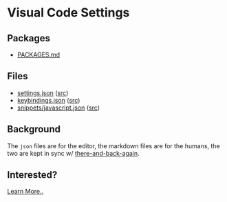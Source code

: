 # Visual Code Settings

## Packages

* [PACKAGES.md](./PACKAGES.md)

## Files

* [settings.json](./settings.json.md) ([src](./settings.json))
* [keybindings.json](./keybindings.json.md) ([src](./keybindings.json))
* [snippets/javascript.json](./snippets/javascript.json.md) ([src](./snippets/javascript.json))

## Background

The `json` files are for the editor, the markdown files are for the humans, the
two are kept in sync w/ [there-and-back-again].

[there-and-back-again]: https://github.com/jedcn/there-and-back-again

## Interested?

[Learn More..](./docs/README.md)
